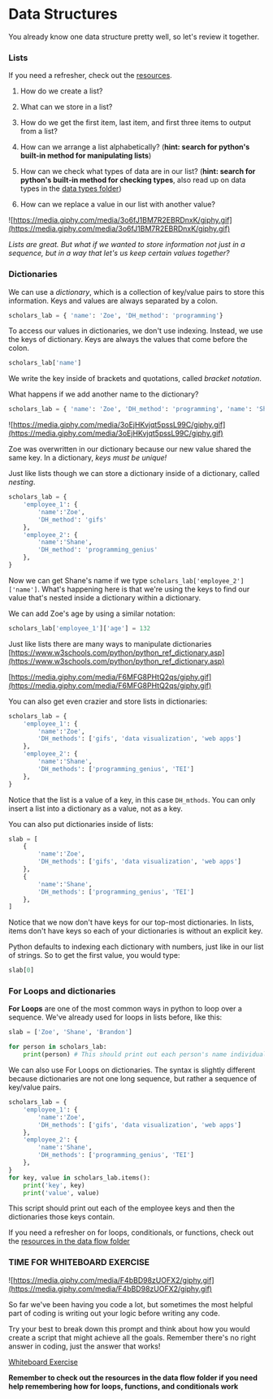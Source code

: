 # Data Structures

You already know one data structure pretty well, so let's review it together.

### Lists
If you need a refresher, check out the [resources](data_structures_resources.md).

1. How do we create a list?

1. What can we store in a list?

1. How do we get the first item, last item, and first three items to output from a list?

1. How can we arrange a list alphabetically? (**hint: search for python's built-in method for manipulating lists**)

1. How can we check what types of data are in our list? (**hint: search for python's built-in method for checking types**, also read up on data types in the [data types folder](../data_types/))

1. How can we replace a value in our list with another value?

![https://media.giphy.com/media/3o6fJ1BM7R2EBRDnxK/giphy.gif](https://media.giphy.com/media/3o6fJ1BM7R2EBRDnxK/giphy.gif)

*Lists are great. But what if we wanted to store information not just in a sequence, but in a way that let's us keep certain values together?*

### Dictionaries
We can use a *dictionary*, which is a collection of key/value pairs to store this information. Keys and values are always separated by a colon.

```python
scholars_lab = { 'name': 'Zoe', 'DH_method': 'programming'}
```
To access our values in dictionaries, we don't use indexing. Instead, we use the keys of dictionary. Keys are always the values that come before the colon.
```python
scholars_lab['name']
```
We write the key inside of brackets and quotations, called *bracket notation*. 

What happens if we add another name to the dictionary?
```python
scholars_lab = { 'name': 'Zoe', 'DH_method': 'programming', 'name': 'Shane'}
```

![https://media.giphy.com/media/3oEjHKvjqt5pssL99C/giphy.gif](https://media.giphy.com/media/3oEjHKvjqt5pssL99C/giphy.gif)

Zoe was overwritten in our dictionary because our new value shared the same key. In a dictionary, *keys must be unique!*

Just like lists though we can store a dictionary inside of a dictionary, called *nesting*.
```python
scholars_lab = {
    'employee_1': {
        'name':'Zoe',
        'DH_method': 'gifs'
    },
    'employee_2': {
        'name':'Shane',
        'DH_method': 'programming_genius'
    },
}
```
Now we can get Shane's name if we type `scholars_lab['employee_2']['name']`. What's happening here is that we're using the keys to find our value that's nested inside a dictionary within a dictionary.

We can add Zoe's age by using a similar notation:
```python
scholars_lab['employee_1']['age'] = 132
```
Just like lists there are many ways to manipulate dictionaries
[https://www.w3schools.com/python/python_ref_dictionary.asp](https://www.w3schools.com/python/python_ref_dictionary.asp)



[https://media.giphy.com/media/F6MFG8PHtQ2qs/giphy.gif](https://media.giphy.com/media/F6MFG8PHtQ2qs/giphy.gif)

You can also get even crazier and store lists in dictionaries:
```python
scholars_lab = {
    'employee_1': {
        'name':'Zoe',
        'DH_methods': ['gifs', 'data visualization', 'web apps']
    },
    'employee_2': {
        'name':'Shane',
        'DH_methods': ['programming_genius', 'TEI']
    },
}
```
Notice that the list is a value of a key, in this case `DH_mthods`. You can only insert a list into a dictionary as a value, not as a key.

You can also put dictionaries inside of lists:
```python
slab = [
    {
        'name':'Zoe',
        'DH_methods': ['gifs', 'data visualization', 'web apps']
    },
    {
        'name':'Shane',
        'DH_methods': ['programming_genius', 'TEI']
    },
]
```
Notice that we now don't have keys for our top-most dictionaries. In lists, items don't have keys so each of your dictionaries is without an explicit key.

Python defaults to indexing each dictionary with numbers, just like in our list of strings. So to get the first value, you would type:
```python
slab[0]
```

### For Loops and dictionaries

**For Loops** are one of the most common ways in python to loop over a sequence. We've already used for loops in lists before, like this:
```python
slab = ['Zoe', 'Shane', 'Brandon']

for person in scholars_lab:
    print(person) # This should print out each person's name individually
```

We can also use For Loops on dictionaries. The syntax is slightly different because dictionaries are not one long sequence, but rather a sequence of key/value pairs.
```python
scholars_lab = {
    'employee_1': {
        'name':'Zoe',
        'DH_methods': ['gifs', 'data visualization', 'web apps']
    },
    'employee_2': {
        'name':'Shane',
        'DH_methods': ['programming_genius', 'TEI']
    },
}
for key, value in scholars_lab.items():
    print('key', key)
    print('value', value)
```
This script should print out each of the employee keys and then the dictionaries those keys contain.

If you need a refresher on for loops, conditionals, or functions, check out the [resources in the data flow folder](data_flow_resources.md)


### TIME FOR WHITEBOARD EXERCISE
![https://media.giphy.com/media/F4bBD98zUOFX2/giphy.gif](https://media.giphy.com/media/F4bBD98zUOFX2/giphy.gif)

So far we've been having you code a lot, but sometimes the most helpful part of coding is writing out your logic before writing any code.

Try your best to break down this prompt and think about how you would create a script that might achieve all the goals. Remember there's no right answer in coding, just the answer that works!

[Whiteboard Exercise](whiteboard_exercise.md)

**Remember to check out the resources in the data flow folder if you need help remembering how for loops, functions, and conditionals work**